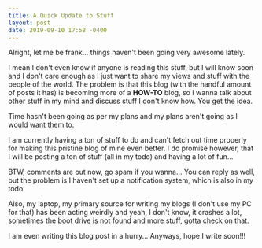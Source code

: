 ```yaml
---
title: A Quick Update to Stuff
layout: post
date: 2019-09-10 17:58 -0400
---
```


Alright, let me be frank... things haven't been going very awesome lately.

I mean I don't even know if anyone is reading this stuff, but I will know soon and I don't care enough as I just want to share my views and stuff with the people of the world. The problem is that this blog (with the handful amount of posts it has) is becoming more of a **HOW-TO** blog, so I wanna talk about other stuff in my mind and discuss stuff I don't know how. You get the idea.

Time hasn't been going as per my plans and my plans aren't going as I would want them to.

I am currently having a ton of stuff to do and can't fetch out time properly for making this pristine blog of mine even better. I do promise however, that I will be posting a ton of stuff (all in my todo) and having a lot of fun...

BTW, comments are out now, go spam if you wanna... You can reply as well, but the problem is I haven't set up a notification system, which is also in my todo.

Also, my laptop, my primary source for writing my blogs (I don't use my PC for that) has been acting weirdly and yeah, I don't know, it crashes a lot, sometimes the boot drive is not found and more stuff, gotta check on that.

I am even writing this blog post in a hurry... Anyways, hope I write soon!!!